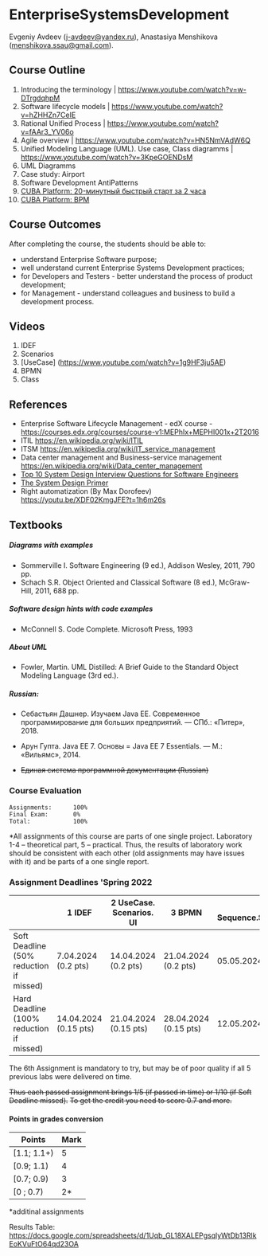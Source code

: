 ﻿# EnterpriseSystemsDevelopment

Evgeniy Avdeev (j-avdeev@yandex.ru), Anastasiya Menshikova (menshikova.ssau@gmail.com).

## Course Outline
1. Introducing the terminology | https://www.youtube.com/watch?v=w-DTrgdqhpM
2. Software lifecycle models | https://www.youtube.com/watch?v=hZHHZn7CeIE
3. Rational Unified Process | https://www.youtube.com/watch?v=fAAr3_YV06o
4. Agile overview | https://www.youtube.com/watch?v=HN5NmVAdW6Q
5. Unified Modeling Language (UML). Use case, Class diagramms | https://www.youtube.com/watch?v=3KpeGOENDsM
6. UML Diagramms
7. Case study: Airport
8. Software Development AntiPatterns
9. [CUBA Platform: 20-минутный быстрый старт за 2 часа](https://youtu.be/jxFJx4f1Ngs)
10. [CUBA Platform: BPM](https://youtu.be/LgMk9AqtZ6M)

## Course Outcomes
After completing the course, the students should be able to:
- understand Enterprise Software purpose;
- well understand current Enterprise Systems Development practices;
- for Developers and Testers - better understand the process of product development;
- for Management - understand colleagues and business to build a development process.

## Videos
1. IDEF
2. Scenarios
3. [UseCase] (https://www.youtube.com/watch?v=1g9HF3ju5AE)
4. BPMN
5. Class

## References
- Enterprise Software Lifecycle Management - edX course - https://courses.edx.org/courses/course-v1:MEPhIx+MEPHI001x+2T2016
- ITIL https://en.wikipedia.org/wiki/ITIL
- ITSM https://en.wikipedia.org/wiki/IT_service_management
- Data center management and Business-service management https://en.wikipedia.org/wiki/Data_center_management
- [Top 10 System Design Interview Questions for Software Engineers](https://hackernoon.com/top-10-system-design-interview-questions-for-software-engineers-8561290f0444)
- [The System Design Primer](https://github.com/donnemartin/system-design-primer#how-to-approach-a-system-design-interview-question)
- Right automatization (By Max Dorofeev) https://youtu.be/XDF02KmgJFE?t=1h6m26s

## Textbooks
##### Diagrams with examples
- Sommerville I. Software Engineering (9 ed.), Addison Wesley, 2011, 790 pp.
- Schach S.R. Object Oriented and Classical Software (8 ed.), McGraw-Hill, 2011, 688 pp.
##### Software design hints with code examples
- McConnell S. Code Complete. Microsoft Press, 1993
##### About UML
- Fowler, Martin. UML Distilled: A Brief Guide to the Standard Object Modeling Language (3rd ed.).
##### Russian:
- Себастьян Дашнер. Изучаем Java EE. Современное программирование для больших предприятий. — СПб.: «Питер», 2018.
- Арун Гупта. Java EE 7. Основы = Java EE 7 Essentials. — М.: «Вильямс», 2014.

- ~~Единая система программной документации (Russian)~~

### Course Evaluation
```
Assignments:      100%
Final Exam:       0%
Total:            100%

```

*All assignments of this course are parts of one single project. Laboratory 1-4 – theoretical part, 5 – practical.
Thus, the results of laboratory work should be consistent with each other (old assignments may have issues with it) and be parts of a one single report.

### Assignment Deadlines 'Spring 2022
|                                          |  1 IDEF | 2 UseCase. Scenarios. UI | 3 BPMN | 4 Sequence.State.Activity | 5 Class | 6 MVP |
| ---------------------------------------- | --- |--- |--- |--- |--- |--- |
| Soft Deadline (50% reduction if missed)  | 7.04.2024 (0.2 pts)| 14.04.2024 (0.2 pts)|21.04.2024 (0.2 pts)|05.05.2024 (0.2 pts)|19.05.2024 (0.2 pts)| 02.06.2024 (0.6 pts)|
| Hard Deadline (100% reduction if missed) | 14.04.2024 (0.15 pts)| 21.04.2024  (0.15 pts)|28.04.2024 (0.15 pts)|12.05.2024 (0.15 pts)|26.05.2024 (0.15 pts)| 09.06.2024 (0.4 pts)|

The 6th Assignment is mandatory to try,
but may be of poor quality if all 5 previous labs were delivered on time.

~~Thus each passed assignment brings 1/5 (if passed in time) or 1/10 (if Soft Deadline missed).~~
~~To get the credit you need to score 0.7 and more.~~

#### Points in grades conversion
|Points | Mark |
| ------- |------|
|[1.1; 1.1+) | 5 |
|[0.9; 1.1) | 4 |
| [0.7; 0.9) | 3 |
| [0 ; 0.7) | 2* |

*additinal assignments

Results Table:
https://docs.google.com/spreadsheets/d/1Uqb_GL18XALEPgsqlyWtDb13RlkEoKVuFtO64qd23OA
